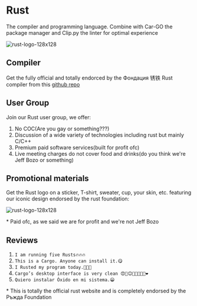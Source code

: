 # Rust
The compiler and programming language. Combine with Car-GO the package manager and Clip.py the linter for optimal experience

![rust-logo-128x128](https://user-images.githubusercontent.com/40400590/232041139-5a5de5f9-0491-41fe-bfe3-76bba94ed49b.png)

## Compiler
Get the fully official and totally endorced by the Фондация 锈铁 Rust compiler from this [github repo](https://github.com/Madman10K/Rust)

## User Group
Join our Rust user group, we offer:
1. No COC(Are you gay or something???)
1. Discussion of a wide variety of technologies including rust but mainly C/C++
1. Premium paid software services(built for profit ofc)
1. Live meeting charges do not cover food and drinks(do you think we're Jeff Bozo or something)

## Promotional materials
Get the Rust logo on a sticker, T-shirt, sweater, cup, your skin, etc. featuring our iconic design endorsed by the rust foundation:

![rust-logo-128x128](https://user-images.githubusercontent.com/40400590/232041139-5a5de5f9-0491-41fe-bfe3-76bba94ed49b.png)

\* Paid ofc, as we said we are for profit and we're not Jeff Bozo

## Reviews
1. `I am running five Rusts🔥🔥🔥`
1. `This is a Cargo. Anyone can install it.😋`
1. `I Rusted my program today.🥶🥶🥶`
1. `Cargo’s desktop interface is very clean 😍🥰😊💕💞💖💗💓❤️`
1. `Quiero instalar Óxido en mi sistema.😀`

\* This is totally the official rust website and is completely endorsed by the Ръжда Foundation

